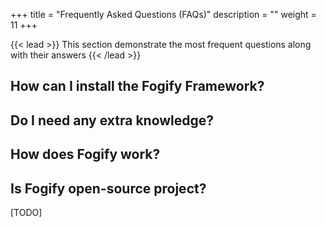 +++
title = "Frequently Asked Questions (FAQs)"
description = ""
weight = 11
+++

{{< lead >}}
This section demonstrate the most frequent questions along with their answers
{{< /lead >}}

## How can I install the Fogify Framework?

## Do I need any extra knowledge?

## How does Fogify work?

## Is Fogify open-source project?


 [TODO]